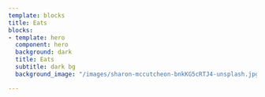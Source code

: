 ```yaml
---
template: blocks
title: Eats
blocks:
- template: hero
  component: hero
  background: dark
  title: Eats
  subtitle: dark bg
  background_image: "/images/sharon-mccutcheon-bnkKG5cRTJ4-unsplash.jpg"

---
```

